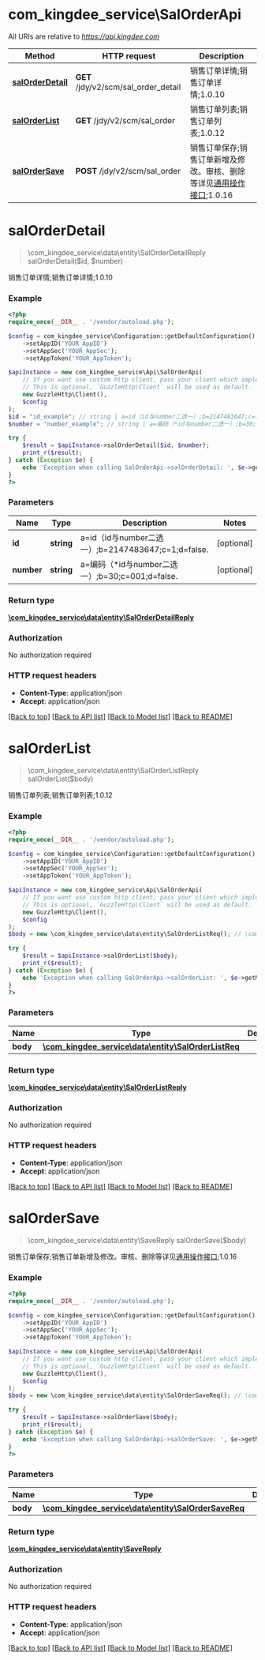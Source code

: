 # com_kingdee_service\SalOrderApi

All URIs are relative to *https://api.kingdee.com*

Method | HTTP request | Description
------------- | ------------- | -------------
[**salOrderDetail**](SalOrderApi.md#salOrderDetail) | **GET** /jdy/v2/scm/sal_order_detail | 销售订单详情;销售订单详情;1.0.10
[**salOrderList**](SalOrderApi.md#salOrderList) | **GET** /jdy/v2/scm/sal_order | 销售订单列表;销售订单列表;1.0.12
[**salOrderSave**](SalOrderApi.md#salOrderSave) | **POST** /jdy/v2/scm/sal_order | 销售订单保存;销售订单新增及修改。审核、删除等详见[通用操作接口](https://open.jdy.com/#/files/api/detail?index&#x3D;2&amp;categrayId&#x3D;3cc8ee9a663e11eda5c84b5d383a2b93&amp;id&#x3D;9e804b8c712511eda0b39f724d124b07);1.0.16


# **salOrderDetail**
> \com_kingdee_service\data\entity\SalOrderDetailReply salOrderDetail($id, $number)

销售订单详情;销售订单详情;1.0.10

### Example
```php
<?php
require_once(__DIR__ . '/vendor/autoload.php');

$config = com_kingdee_service\Configuration::getDefaultConfiguration()
    ->setAppID('YOUR_AppID')
    ->setAppSec('YOUR_AppSec');
    ->setAppToken('YOUR_AppToken');

$apiInstance = new com_kingdee_service\Api\SalOrderApi(
    // If you want use custom http client, pass your client which implements `GuzzleHttp\ClientInterface`.
    // This is optional, `GuzzleHttp\Client` will be used as default.
    new GuzzleHttp\Client(),
    $config
);
$id = "id_example"; // string | a=id（id与number二选一）;b=2147483647;c=1;d=false.
$number = "number_example"; // string | a=编码（*id与number二选一）;b=30;c=001;d=false.

try {
    $result = $apiInstance->salOrderDetail($id, $number);
    print_r($result);
} catch (Exception $e) {
    echo 'Exception when calling SalOrderApi->salOrderDetail: ', $e->getMessage(), PHP_EOL;
}
?>
```

### Parameters

Name | Type | Description  | Notes
------------- | ------------- | ------------- | -------------
 **id** | **string**| a&#x3D;id（id与number二选一）;b&#x3D;2147483647;c&#x3D;1;d&#x3D;false. | [optional]
 **number** | **string**| a&#x3D;编码（*id与number二选一）;b&#x3D;30;c&#x3D;001;d&#x3D;false. | [optional]

### Return type

[**\com_kingdee_service\data\entity\SalOrderDetailReply**](../Model/SalOrderDetailReply.md)

### Authorization

No authorization required

### HTTP request headers

 - **Content-Type**: application/json
 - **Accept**: application/json

[[Back to top]](#) [[Back to API list]](../../README.md#documentation-for-api-endpoints) [[Back to Model list]](../../README.md#documentation-for-models) [[Back to README]](../../README.md)

# **salOrderList**
> \com_kingdee_service\data\entity\SalOrderListReply salOrderList($body)

销售订单列表;销售订单列表;1.0.12

### Example
```php
<?php
require_once(__DIR__ . '/vendor/autoload.php');

$config = com_kingdee_service\Configuration::getDefaultConfiguration()
    ->setAppID('YOUR_AppID')
    ->setAppSec('YOUR_AppSec');
    ->setAppToken('YOUR_AppToken');

$apiInstance = new com_kingdee_service\Api\SalOrderApi(
    // If you want use custom http client, pass your client which implements `GuzzleHttp\ClientInterface`.
    // This is optional, `GuzzleHttp\Client` will be used as default.
    new GuzzleHttp\Client(),
    $config
);
$body = new \com_kingdee_service\data\entity\SalOrderListReq(); // \com_kingdee_service\data\entity\SalOrderListReq | 

try {
    $result = $apiInstance->salOrderList($body);
    print_r($result);
} catch (Exception $e) {
    echo 'Exception when calling SalOrderApi->salOrderList: ', $e->getMessage(), PHP_EOL;
}
?>
```

### Parameters

Name | Type | Description  | Notes
------------- | ------------- | ------------- | -------------
 **body** | [**\com_kingdee_service\data\entity\SalOrderListReq**](../Model/SalOrderListReq.md)|  | [optional]

### Return type

[**\com_kingdee_service\data\entity\SalOrderListReply**](../Model/SalOrderListReply.md)

### Authorization

No authorization required

### HTTP request headers

 - **Content-Type**: application/json
 - **Accept**: application/json

[[Back to top]](#) [[Back to API list]](../../README.md#documentation-for-api-endpoints) [[Back to Model list]](../../README.md#documentation-for-models) [[Back to README]](../../README.md)

# **salOrderSave**
> \com_kingdee_service\data\entity\SaveReply salOrderSave($body)

销售订单保存;销售订单新增及修改。审核、删除等详见[通用操作接口](https://open.jdy.com/#/files/api/detail?index=2&categrayId=3cc8ee9a663e11eda5c84b5d383a2b93&id=9e804b8c712511eda0b39f724d124b07);1.0.16

### Example
```php
<?php
require_once(__DIR__ . '/vendor/autoload.php');

$config = com_kingdee_service\Configuration::getDefaultConfiguration()
    ->setAppID('YOUR_AppID')
    ->setAppSec('YOUR_AppSec');
    ->setAppToken('YOUR_AppToken');

$apiInstance = new com_kingdee_service\Api\SalOrderApi(
    // If you want use custom http client, pass your client which implements `GuzzleHttp\ClientInterface`.
    // This is optional, `GuzzleHttp\Client` will be used as default.
    new GuzzleHttp\Client(),
    $config
);
$body = new \com_kingdee_service\data\entity\SalOrderSaveReq(); // \com_kingdee_service\data\entity\SalOrderSaveReq | 

try {
    $result = $apiInstance->salOrderSave($body);
    print_r($result);
} catch (Exception $e) {
    echo 'Exception when calling SalOrderApi->salOrderSave: ', $e->getMessage(), PHP_EOL;
}
?>
```

### Parameters

Name | Type | Description  | Notes
------------- | ------------- | ------------- | -------------
 **body** | [**\com_kingdee_service\data\entity\SalOrderSaveReq**](../Model/SalOrderSaveReq.md)|  |

### Return type

[**\com_kingdee_service\data\entity\SaveReply**](../Model/SaveReply.md)

### Authorization

No authorization required

### HTTP request headers

 - **Content-Type**: application/json
 - **Accept**: application/json

[[Back to top]](#) [[Back to API list]](../../README.md#documentation-for-api-endpoints) [[Back to Model list]](../../README.md#documentation-for-models) [[Back to README]](../../README.md)


